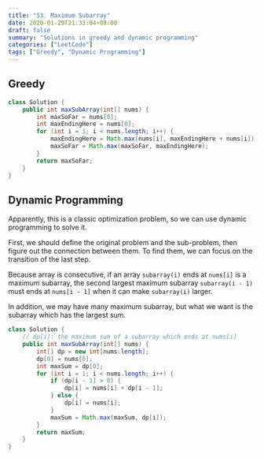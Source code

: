 ```yaml
---
title: "53. Maximum Subarray"
date: 2020-01-29T21:33:04+08:00
draft: false
summary: "Solutions in greedy and dynamic programming"
categories: ["LeetCode"]
tags: ["Greedy", "Dynamic Programming"]
---
```


## Greedy

```java
class Solution {
    public int maxSubArray(int[] nums) {
        int maxSoFar = nums[0];
        int maxEndingHere = nums[0];
        for (int i = 1; i < nums.length; i++) {
            maxEndingHere = Math.max(nums[i], maxEndingHere + nums[i]);
            maxSoFar = Math.max(maxSoFar, maxEndingHere);
        }
        return maxSoFar;
    }
}
```

## Dynamic Programming

Apparently, this is a classic optimization problem, so we can use dynamic programming to solve it.

First, we should define the original problem and the sub-problem, then figure out the connection between them. To find them, we can focus on the transition of the last step. 

Because array is consecutive, if an array `subarray(i)` ends at `nums[i]` is a maximum subarray, the second largest maximum subarray `subarray(i - 1)` must ends at `nums[i - 1]` when it can make `subarray(i)` larger.

In addition, we may have many maximum subarray, but what we want is the subarray which has the largest sum.

```java
class Solution {
    // dp[i]: the maximum sum of a subarray which ends at nums[i]
    public int maxSubArray(int[] nums) {
        int[] dp = new int[nums.length];
        dp[0] = nums[0];
        int maxSum = dp[0];
        for (int i = 1; i < nums.length; i++) {
            if (dp[i - 1] > 0) {
                dp[i] = nums[i] + dp[i - 1];
            } else {
                dp[i] = nums[i];
            }
            maxSum = Math.max(maxSum, dp[i]);
        }
        return maxSum;
    }
}
```

